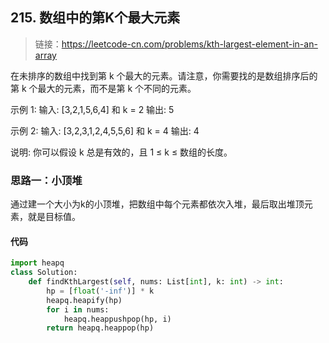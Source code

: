 ## 215. 数组中的第K个最大元素
>链接：https://leetcode-cn.com/problems/kth-largest-element-in-an-array

在未排序的数组中找到第 k 个最大的元素。请注意，你需要找的是数组排序后的第 k 个最大的元素，而不是第 k 个不同的元素。

示例 1:
输入: [3,2,1,5,6,4] 和 k = 2
输出: 5

示例 2:
输入: [3,2,3,1,2,4,5,5,6] 和 k = 4
输出: 4

说明:
你可以假设 k 总是有效的，且 1 ≤ k ≤ 数组的长度。

### 思路一：小顶堆
通过建一个大小为k的小顶堆，把数组中每个元素都依次入堆，最后取出堆顶元素，就是目标值。
#### 代码
```python
import heapq
class Solution:
    def findKthLargest(self, nums: List[int], k: int) -> int:
        hp = [float('-inf')] * k
        heapq.heapify(hp)
        for i in nums:
            heapq.heappushpop(hp, i)
        return heapq.heappop(hp)
```













